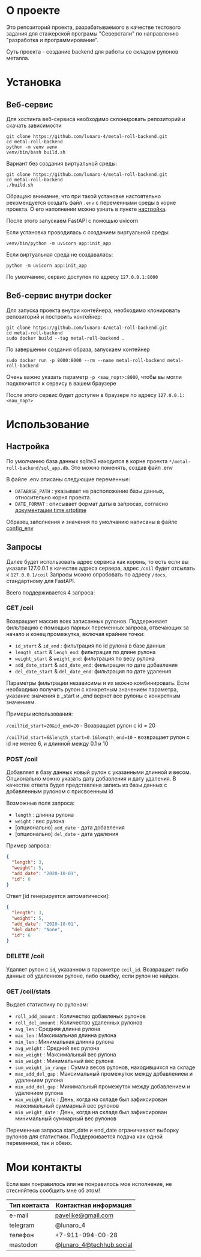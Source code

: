 # О проекте
Это репозиторий проекта, разрабатываемого в качестве тестового задания для стажерской програмы "Северстали" по направлению "разработка и программирование”.

Суть проекта - создание backend для работы со складом рулонов металла.



# Установка

## Веб-сервис

Для хостинга веб-сервиса необходимо склонировать репозиторий и скачать зависимости

```
git clone https://github.com/lunaro-4/metal-roll-backend.git
cd metal-roll-backend
python -m venv venv 
venv/bin/bash build.sh
```
Вариант без создания виртуальной среды:
```
git clone https://github.com/lunaro-4/metal-roll-backend.git
cd metal-roll-backend
./build.sh
```
Обращаю внимание, что при такой установке настоятельно рекомендуется создать файл `.env` с переменными среды в корне проекта.
О его наполнении можно узнать в пункте [настройка](#Настройка).

После этого запускаем FastAPI с помощью uvicorn

Если установка проводилась с созданием виртуальной среды:

```
venv/bin/python -m uvicorn app:init_app
```

Если виртуальная среда не создавалась:

```
python -m uvicorn app:init_app
```

По умолчанию, сервис доступен по адресу ``127.0.0.1:8000``

## Веб-сервис внутри docker

Для запуска проекта внутри контейнера, необходимо клонировать репозиторий и построить контейнер:

```
git clone https://github.com/lunaro-4/metal-roll-backend.git
cd metal-roll-backend
sudo docker build --tag metal-roll-backend .
```

По завершении создания образа, запускаем контейнер

```
sudo docker run -p 8000:8000 --rm --name metal-roll-backend metal-roll-backend

```

Очень важно указать параметр  ``-p <ваш_порт>:8000``, чтобы вы могли подключится к сервису в вашем браузере

После этого сервис будет доступен в браузере по адресу ``127.0.0.1:<ваш_порт>``



# Использование

## Настройка

По умолчанию база данных sqlite3 находится в корне проекта `*/metal-roll-backend/sql_app.db`. Это можно поменять, создав файл .env

В файле .env описаны следующие переменные:

 - `DATABASE_PATH` :  указывает на расположение базы данных, относительно корня проекта.
 - `DATE_FORMAT` : описывает формат даты в запросах, согласно [документации time.srtptime](https://docs.python.org/3/library/time.html#time.strptime)
 
Образец заполнения и значения по умолчанию написаны в файле [config_env](config_env)

## Запросы


Далее будет использовать адрес сервиса как корень, то есть если вы указали 127.0.0.1 в качестве адреса сервера, адрес `/coil` будет отсылать к `127.0.0.1/coil`
Запросы можно опробовать по адресу `/docs`, стандартному для FastAPI.

Всего поддерживается 4 запроса:

### GET /coil

Возвращает массив всех записанных рулонов.
Поддерживает фильтрацию с помощью парных переменных запроса, отвечающих за начало и конец промежутка, включая крайние точки:

 - `id_start` & `id_end` : фильтрация по id рулона в базе данных 
 - `length_start` & `lengh_end`: фильтрация по длине рулона
 - `weight_start` & `weight_end`: фильтрация по весу рулона
 - `add_date_start` & `add_date_end`: фильтрация по дате добавления
 - `del_date_start` & `del_date_end`: фильтрация по дате удаления

Параметры фильтрации независимы и их можно комбинировать. Если необходимо получить рулон с конкретным значением параметра, указание значения в _start и _end вернет все рулоны с конкретным значением.

Примеры использования:

`/coil?id_start=20&id_end=20` - Возвращает рулон с id = 20

`/coil?id_start=6&length_start=0.1&length_end=10` - возвращает рулон c id не менее 6, и длинной между 0.1 и 10 




### POST /coil

Добавляет в базу данных новый рулон с указанными длинной и весом. Опционально можно указать дату добавления и дату удаления.
В качестве ответа будет представлена запись из базы данных с добавленным рулоном с присвоенным id

Возможные поля запроса:

 - `length` : длинна рулона
 - `weight` : вес рулона
 - [опционально] `add_date` - дата добавления
 - [опционально] `del_date` - дата удаления

Пример запроса:

``` json
{
  "length": 3,
  "weight": 5,
  "add_date": "2020-10-01",
  "id": 0
}
```
Ответ [id генерируется автоматически]:

``` json
{
  "length": 3,
  "weight": 5,
  "add_date": "2020-10-01",
  "del_date": "None",
  "id": 6
}
```

### DELETE /coil

Удаляет рулон с `id`, указанном в параметре `coil_id`. Возвращает либо данные об удаленном рулоне, либо ошибку, если рулон не найден.


### GET /coil/stats

Выдает статистику по рулонам:

 - `roll_add_amount` : Количество добавленых рулонов
 - `roll_del_amount` : Количество удаленных рулонов
 - `avg_len` : Средняя длинна рулона
 - `max_len` : Максимальная длинна рулона
 - `min_len` : Минимальная длинна рулона
 - `avg_weight` : Средний вес рулона
 - `max_weight` : Максимальный вес рулона
 - `min_weight` : Минимальный вес рулона
 - `sum_weight_in_range` : Сумма весов рулонов, находившихся на складе
 - `max_add_del_gap` : Максимальный промежуток между добавлением и удалением рулона
 - `min_add_del_gap` : Минимальный промежуток между добавлением и удалением рулона
 - `max_weight_date` : День, когда на складе был зафиксирован максимальный суммарный вес рулонов 
 - `min_weight_date` : День, когда на складе был зафиксирован минимальный суммарный вес рулонов

Переменные запроса start_date и end_date ограничивают выборку рулонов для статистики. Поддерживается подача как одной переменной, так и обеих.


# Мои контакты

Если вам понравилось или не понравилось мое исполнение, не стесняйтесь сообщить мне об этом!

| Тип контакта | Контактная информация |
| ------------- | -------------- |
| e-mail | pavelike@gmail.com |
| telegram | @lunaro_4 |
| телефон | +7-911-094-00-28 |
| mastodon | @lunaro_4@techhub.social |



